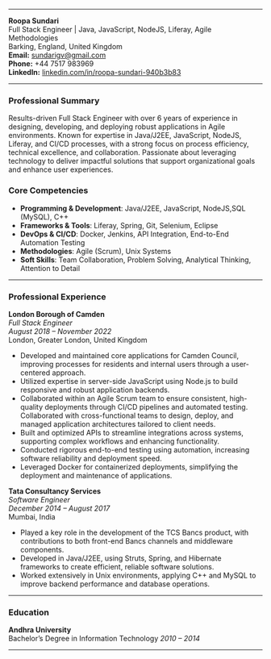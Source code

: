 
---

**Roopa Sundari**  
Full Stack Engineer | Java, JavaScript, NodeJS, Liferay, Agile Methodologies  
Barking, England, United Kingdom  
**Email:** sundarigv@gmail.com  
**Phone:** +44 7517 983969  
**LinkedIn:** [linkedin.com/in/roopa-sundari-940b3b83](https://www.linkedin.com/in/roopa-sundari-940b3b83)  

---

### **Professional Summary**
Results-driven Full Stack Engineer with over 6 years of experience in designing, developing, and deploying robust applications in Agile environments. Known for expertise in Java/J2EE, JavaScript, NodeJS, Liferay, and CI/CD processes, with a strong focus on process efficiency, technical excellence, and collaboration. Passionate about leveraging technology to deliver impactful solutions that support organizational goals and enhance user experiences.

### **Core Competencies**
- **Programming & Development**: Java/J2EE, JavaScript, NodeJS,SQL (MySQL), C++
- **Frameworks & Tools**: Liferay, Spring, Git, Selenium, Eclipse
- **DevOps & CI/CD**: Docker, Jenkins, API Integration, End-to-End Automation Testing
- **Methodologies**: Agile (Scrum), Unix Systems
- **Soft Skills**: Team Collaboration, Problem Solving, Analytical Thinking, Attention to Detail

---

### **Professional Experience**

**London Borough of Camden**  
*Full Stack Engineer*  
*August 2018 – November 2022*  
London, Greater London, United Kingdom  

- Developed and maintained core applications for Camden Council, improving processes for residents and internal users through a user-centered approach.
- Utilized expertise in server-side JavaScript using Node.js to build responsive and robust application backends.
- Collaborated within an Agile Scrum team to ensure consistent, high-quality deployments through CI/CD pipelines and automated testing. Collaborated with cross-functional teams to design, deploy, and managed application architectures tailored to client needs.
- Built and optimized APIs to streamline integrations across systems, supporting complex workflows and enhancing functionality.
- Conducted rigorous end-to-end testing using automation, increasing software reliability and deployment speed.
- Leveraged Docker for containerized deployments, simplifying the deployment and maintenance of applications.

**Tata Consultancy Services**  
*Software Engineer*  
*December 2014 – August 2017*  
Mumbai, India  

- Played a key role in the development of the TCS Bancs product, with contributions to both front-end Bancs channels and middleware components.
- Developed in Java/J2EE, using Struts, Spring, and Hibernate frameworks to create efficient, reliable software solutions.
- Worked extensively in Unix environments, applying C++ and MySQL to improve backend performance and database operations.

---

### **Education**

**Andhra University**  
Bachelor’s Degree in Information Technology
*2010 – 2014*

---
